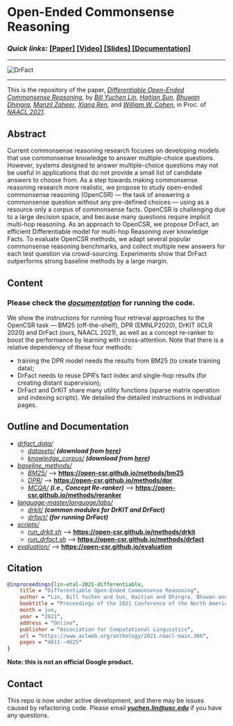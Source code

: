 # Open-Ended Commonsense Reasoning

### **_Quick links:_**  [**[Paper]**](https://www.aclweb.org/anthology/2021.naacl-main.366/)    [**[Video]**](https://mega.nz/file/5SpQjJKS#J82pfZVDzy3r4aWdNF4R6O8EP5gsepbY20vYihANfgE)  [**[Slides]**](https://open-csr.github.io/opencsr_naacl_slides.pptx)   [**[Documentation]**](https://open-csr.github.io/)

---

![DrFact](https://open-csr.github.io/images/poaster.png)

--- 

This is the repository of the paper, [_Differentiable Open-Ended Commonsense Reasoning_](https://www.aclweb.org/anthology/2021.naacl-main.366/), by [_Bill Yuchen Lin_](https://yuchenlin.xyz/), [_Haitian Sun_](https://scholar.google.com/citations?user=opSHsTQAAAAJ&hl=en), [_Bhuwan Dhingra_](http://www.cs.cmu.edu/~bdhingra/), [_Manzil Zaheer_](https://scholar.google.com/citations?user=A33FhJMAAAAJ&hl=en), [_Xiang Ren_](http://ink-ron.usc.edu/xiangren/), and [_William W. Cohen_](https://wwcohen.github.io/), in Proc. of [*NAACL 2021*](https://2021.naacl.org/). 



## Abstract 
Current commonsense reasoning research focuses on developing models that use commonsense knowledge to answer multiple-choice questions. However, systems designed to answer multiple-choice questions may not be useful in applications that do not provide a small list of candidate answers to choose from. As a step towards making commonsense reasoning research more realistic, we propose to study open-ended commonsense reasoning (OpenCSR) — the task of answering a commonsense question without any pre-defined choices — using as a resource only a corpus of commonsense facts. OpenCSR is challenging due to a large decision space, and because many questions require implicit multi-hop reasoning. As an approach to OpenCSR, we propose DrFact, an efficient Differentiable model for multi-hop Reasoning over knowledge Facts. To evaluate OpenCSR methods, we adapt several popular commonsense reasoning benchmarks, and collect multiple new answers for each test question via crowd-sourcing. Experiments show that DrFact outperforms strong baseline methods by a large margin.

## Content 

### Please check the [***documentation***](https://open-csr.github.io/methods/) for running the code.

We show the instructions for running four retrieval approaches to the OpenCSR task — BM25 (off-the-shelf), DPR (EMNLP2020), DrKIT (ICLR 2020) and DrFact (ours, NAACL 2021), as well as a concept re-ranker to boost the performance by learning with cross-attention. Note that there is a relative dependency of these four methods:

- training the DPR model needs the results from BM25 (to create training data);
- DrFact needs to reuse DPR’s fact index and single-hop results (for creating distant supervision);
- DrFact and DrKIT share many utility functions (sparse matrix operation and indexing scripts). We detailed the detailed instructions in individual pages.

## Outline and Documentation

- *[drfact_data/](drfact_data)*
    - *[datasets/](drfact_data/datasets)* **_(download from [here](https://open-csr.github.io/data#the-opencsr-datasets))_**
    - *[knowledge_corpus/](drfact_data/knowledge_corpus/)* **_(download from [here](https://open-csr.github.io/data#the-commonsense-knowledge-corpus))_**
- *[baseline_methods/](baseline_methods/)*
    - *[BM25/](baseline_methods/BM25)*   --> **https://open-csr.github.io/methods/bm25**
    - *[DPR/](baseline_methods/DPR)*    --> **https://open-csr.github.io/methods/dpr**
    - *[MCQA/](baseline_methods/MCQA)*     **_(i.e., Concept Re-ranker)_**  --> **https://open-csr.github.io/methods/reranker**
- *[language-master/language/labs/](language-master/language/labs/)*  
    - *[drkit/](language-master/language/labs/drkit)*    **_(common modules for DrKIT and DrFact)_**
    - *[drfact/](language-master/language/labs/drfact)*   **_(for running DrFact)_**    
- *[scripts/](scripts/)*
    - *[run_drkit.sh](scripts/run_drkit.sh)*    --> **https://open-csr.github.io/methods/drkit**
    - *[run_drfact.sh](scripts/run_drfact.sh)*  --> **https://open-csr.github.io/methods/drfact**
- *[evaluation/](evaluation/)*  --> **https://open-csr.github.io/evaluation**


## Citation
```bib
@inproceedings{lin-etal-2021-differentiable,
    title = "Differentiable Open-Ended Commonsense Reasoning",
    author = "Lin, Bill Yuchen and Sun, Haitian and Dhingra, Bhuwan and Zaheer, Manzil and Ren, Xiang and Cohen, William",
    booktitle = "Proceedings of the 2021 Conference of the North American Chapter of the Association for Computational Linguistics: Human Language Technologies",
    month = jun,
    year = "2021",
    address = "Online",
    publisher = "Association for Computational Linguistics",
    url = "https://www.aclweb.org/anthology/2021.naacl-main.366",
    pages = "4611--4625"
}
```

**Note: this is not an official Google product.**

## Contact
This repo is now under active development, and there may be issues caused by refactoring code.
Please email ***yuchen.lin@usc.edu*** if you have any questions.

